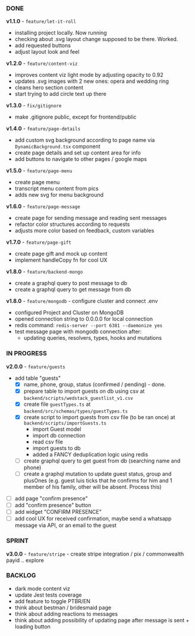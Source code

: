 ### DONE
**v1.1.0** - `feature/let-it-roll`
- installing project locally. Now running
- checking about .svg layout change supposed to be there. Worked.
- add requested buttons
- adjust layout look and feel

**v1.2.0** - `feature/content-viz`
- improves content viz light mode by adjusting opacity to 0.92
- updates .svg images with 2 new ones: opera and wedding ring
- cleans hero section content
- start trying to add circle text up there

**v1.3.0** - `fix/gitignore`
- make .gitignore public, except for frontend/public

**v1.4.0** - `feature/page-details`
- add custom svg background according to page name via `DynamicBackground.tsx` component
- create page details and set up content area for info
- add buttons to navigate to other pages / google maps

**v1.5.0** - `feature/page-menu`
- create page menu
- transcript menu content from pics
- adds new svg for menu background

**v1.6.0** - `feature/page-message`
- create page for sending message and reading sent messages
- refactor color structures according to requests
- adjusts more color based on feedback, custom variables

**v1.7.0** - `feature/page-gift`
- create page gift and mock up content
- implement handleCopy fn for cool UX

**v1.8.0** - `feature/backend-mongo`
- create a graphql query to post message to db
- create a graphql query to get message from db

**v1.8.0** - `feature/mongodb` - configure cluster and connect .env 
- configured Project and Cluster on MongoDB
- opened connection string to 0.0.0.0 for local connection
- redis command: `redis-server --port 6381 --daemonize yes`
- test message page with mongodb connection after:
    - updating queries, resolvers, types, hooks and mutations

### IN PROGRESS
**v2.0.0** - `feature/guests`
- add table "guests"
    - [x] name, phone, group, status (confirmed / pending) - done.
    - [x] prepare table to import guests on db using csv at `backend/scripts/wedstack_guestlist_v1.csv`
    - [x] create file `guestTypes.ts` at `backend/src/schemas/types/guestTypes.ts`
    - [x] create script to import guests from csv file (to be ran once) at `backend/scripts/importGuests.ts`
        - import Guest model
        - import db connection
        - read csv file
        - import guests to db
        - added a FANCY deduplication logic using redis
    - [ ] create graphql query to get guest from db (searching name and phone)
    - [ ] create a graphql mutation to update guest status, group and plusOnes (e.g. guest luis ticks that he confirms for him and 1 member of his family, other will be absent. Process this)
- [ ] add page "confirm presence"
- [ ] add "confirm presence" button
- [ ] add widget "CONFIRM PRESENCE"
- [ ] add cool UX for received confirmation, maybe send a whatsapp message via API, or an email to the guest

### SPRINT

**v3.0.0** - `feature/stripe` - create stripe integration / pix / commonwealth payid .. explore

### BACKLOG
- dark mode content viz
- update Jest tests coverage
- add feature to toggle PTBR/EN
- think about bestman / bridesmaid page
- think about adding reactions to messages
- think about adding possibility of updating page after message is sent + loading button

